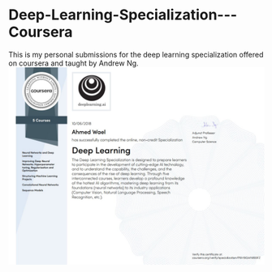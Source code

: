 # Deep-Learning-Specialization---Coursera
This is my personal submissions for the deep learning specialization offered on coursera and taught by Andrew Ng.
![](https://github.com/ahmedwael19/Deep-Learning-Specialization---Coursera/blob/master/com.JPG)

